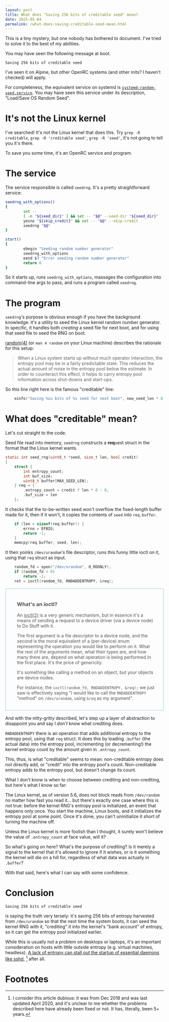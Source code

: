 ```yaml
---
layout: post
title: What does "Saving 256 bits of creditable seed" mean?
date: 2025-05-04
permalink: /what-does-saving-creditable-seed-mean.html
---
```


This is a tiny mystery, but one nobody has bothered to document.
I've tried to solve it to the best of my abilities.

You may have seen the following message at boot.

```
Saving 256 bits of creditable seed
```

I've seen it on Alpine, but other OpenRC systems
(and other inits? I haven't checked) will apply.

For completeness, the equivalent service on systemd is
[`systemd-random-seed.service`](https://www.man7.org/linux/man-pages/man8/systemd-random-seed.service.8.html).
You may have seen this service under its description,
"Load/Save OS Random Seed".

# It's not the Linux kernel

I've searched! It's not the Linux kernel that does this.
Try `grep -R creditable`, `grep -R 'creditable seed'`, `grep -R 'seed'`,
it's not going to tell you it's there.

To save you some time, it's an OpenRC service and program.

# The service

The service responsible is called `seedrng`. It's a pretty straightforward service:

```sh
seedrng_with_options()
{
        set --
        [ -n "${seed_dir}" ] && set -- "$@" --seed-dir "${seed_dir}"
        yesno "${skip_credit}" && set -- "$@" --skip-credit
        seedrng "$@"
}

start()
{
        ebegin "Seeding random number generator"
        seedrng_with_options
        eend $? "Error seeding random number generator"
        return 0
}
```

So it starts up, runs `seedrng_with_options`,
massages the configuration into command-line args to pass,
and runs a program called `seedrng`.

# The program

`seedrng`'s purpose is obvious enough
if you have the background knowledge:
it's a utility to seed the Linux kernel random number generator.
In specific, it handles both *creating* a seed file for next boot,
and for using that seed file to seed the RNG on boot.

[random(4)](https://www.man7.org/linux/man-pages/man4/random.4.html)
(or `man 4 random` on your Linux machine)
describes the rationale for this setup:

> When a Linux system starts up without much operator interaction,
> the entropy pool may be in a fairly predictable state. This
> reduces the actual amount of noise in the entropy pool below the
> estimate. In order to counteract this effect, it helps to carry
> entropy pool information across shut-downs and start-ups.

So this line right here is the famous "creditable" line:

```c
	einfo("Saving %zu bits of %s seed for next boot", new_seed_len * 8, new_seed_creditable ? "creditable" : "non-creditable");
```

# What does "creditable" mean?

Let's cut straight to the code.

Seed file read into memory, `seedrng` constructs a **req**uest
struct in the format that the Linux kernel wants.

```c
static int seed_rng(uint8_t *seed, size_t len, bool credit)
{
	struct {
		int entropy_count;
		int buf_size;
		uint8_t buffer[MAX_SEED_LEN];
	} req = {
		.entropy_count = credit ? len * 8 : 0,
		.buf_size = len
	};
```

It checks that the to-be-written seed
won't overflow the fixed-length buffer made for it,
then if it won't, it copies the contents of `seed` into `req.buffer`.

```c
	if (len > sizeof(req.buffer)) {
		errno = EFBIG;
		return -1;
	}
	memcpy(req.buffer, seed, len);
```

It then yoinks `/dev/urandom`'s file descriptor,
runs this funny little ioctl on it,
using that `req` struct as input.

```c
	random_fd = open("/dev/urandom", O_RDONLY);
	if (random_fd < 0)
		return -1;
	ret = ioctl(random_fd, RNDADDENTROPY, &req);
```

<div style="
    opacity: 75%;
    border: solid 2px lightblue;
    padding: 15px 5% 15px 7%;
    margin: 15px 0%;
    min-height: 80px;
" markdown="1">

### **What's an ioctl?**

An [ioctl(2)](https://www.man7.org/linux/man-pages/man2/ioctl.2.html)
is a very generic mechanism, but in essence it's a means of
sending a request to a device driver
(via a device node) to Do Stuff with it.

The first argument is a file descriptor to a device node,
and the second is the moral equivalent of a (per-device)
enum representing the operation you would like to perform on it.
What the rest of the arguments mean,
what their types are,
and how many there are,
depend on what operation is being performed in the first place.
It's the price of genericity.

It's something like calling a method on an object,
but your objects are device nodes.

For instance, the `ioctl(random_fd, RNDADDENTROPY, &req);`
we just saw is effectively saying "I would like to call the
`RNDADDENTROPY` "method" on `/dev/urandom`, using `&req` as my argument".
</div>

And with the nitty-gritty described, let's step up a layer of abstraction
to disappoint you and say I *don't* know what crediting does.

`RNDADDENTROPY` there is an operation that adds additional entropy to
the entropy pool, using that `req` struct. It does this by loading
`.buffer` (the actual data) into the entropy pool, incrementing (or decrementing!)
the kernel entropy count by the amount given in `.entropy_count`.

This, thus, is what "creditable" seems to mean: non-creditable entropy
does not directly add, or "credit" into the entropy pool's count.
Non-creditable entropy adds to the entropy pool,
but doesn't change its count.

What I don't know is when to choose between crediting and non-crediting,
but here's what I know so far:

The Linux kernel, as of version 5.6, does not block reads
from `/dev/random` no matter how fast you read it...
but there's exactly one case where this is not true:
before the kernel RNG's entropy pool is initialized,
an event that happens only once.
You start the machine, Linux boots,
and it initializes the entropy pool at some point.
Once it's done, you can't *un*initialize it short of
turning the machine off.

Unless the Linux kernel is more foolish than I thought, it surely won't
believe the value of `.entropy_count` at face value, will it?

So what's going on here?
What's the purpose of crediting?
Is it merely a signal to the kernel that it's allowed to ignore if it
wishes, or is it something the kernel will die on a hill for, regardless
of what data was actually in `.buffer`?

With that said, here's what I can say with some confidence.

# Conclusion

```
Saving 256 bits of creditable seed
```

is saying the truth very tersely:
it's saving 256 bits of entropy harvested from `/dev/urandom`
so that the next time the system boots,
it can seed the kernel RNG with it,
"crediting" it into the kernel's "bank account" of entropy,
so it can get the entropy pool initialized earlier.

While this is usually not a problem on desktops or laptops, it's
an important consideration on hosts with little outside entropy
(e.g. virtual machines, headless).
[A lack of entropy can stall out the startup of essential daemons like sshd](https://daniel-lange.com/archives/152-Openssh-taking-minutes-to-become-available,-booting-takes-half-an-hour-...-because-your-server-waits-for-a-few-bytes-of-randomness.html), [^daniel]
after all.

# Footnotes

[^daniel]: I consider this article dubious:
           it was from Dec 2018 and was last updated April 2020,
           and it's unclear to me whether the problems described here have
           already been fixed or not.[^systemd]
           It has, literally, been 5+ years.

[^systemd]: If crediting matters to you, and you're on systemd, consider
            looking at the `SYSTEMD_RANDOM_SEED_CREDIT` environment
            variable.
            Details in [systemd-random-seed.service(8)](https://www.man7.org/linux/man-pages/man8/systemd-random-seed.service.8.html).
